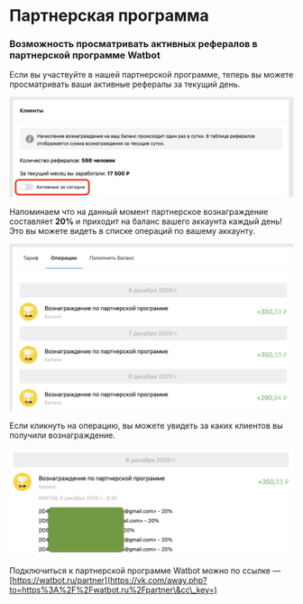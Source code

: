 # Партнерская программа

### Возможность просматривать активных рефералов в партнерской программе Watbot

Если вы участвуйте в нашей партнерской программе, теперь вы можете просматривать ваши активные рефералы за текущий день.

![](.gitbook/assets/qS0ritIqnrw.jpg)

Напоминаем что на данный момент партнерское вознаграждение составляет **20%** и приходит на баланс вашего аккаунта каждый день! Это вы можете видеть в списке операций по вашему аккаунту.

![](.gitbook/assets/Mh04VY3pcaM.jpg)

Если кликнуть на операцию, вы можете увидеть за каких клиентов вы получили вознаграждение.

![](.gitbook/assets/lilcpIC4i1Q.jpg)

Подключиться к партнерской программе Watbot можно по ссылке — [https://watbot.ru/partner](https://vk.com/away.php?to=https%3A%2F%2Fwatbot.ru%2Fpartner\&cc\_key=)
